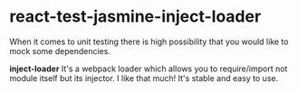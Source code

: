# react-test-jasmine-inject-loader

When it comes to unit testing there is high possibility that you would like to mock some dependencies.

**inject-loader**
It's a webpack loader which allows you to require/import not module itself but its injector. I like that much! It's stable and easy to use. 
